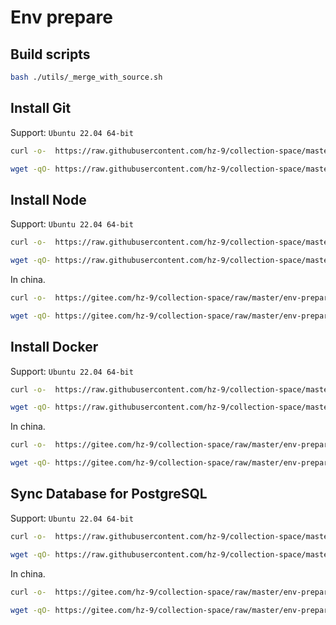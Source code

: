 # Env prepare

## Build scripts

``` sh
bash ./utils/_merge_with_source.sh
```

## Install Git

Support: `Ubuntu 22.04 64-bit`

``` sh
curl -o-  https://raw.githubusercontent.com/hz-9/collection-space/master/env-prepare/dist/install-git.sh | bash
```

``` sh
wget -qO- https://raw.githubusercontent.com/hz-9/collection-space/master/env-prepare/dist/install-git.sh | bash
```

## Install Node

Support: `Ubuntu 22.04 64-bit`

``` sh
curl -o-  https://raw.githubusercontent.com/hz-9/collection-space/master/env-prepare/dist/install-node.sh | bash
```

``` sh
wget -qO- https://raw.githubusercontent.com/hz-9/collection-space/master/env-prepare/dist/install-node.sh | bash
```

In china.

``` sh
curl -o-  https://gitee.com/hz-9/collection-space/raw/master/env-prepare/dist/install-node.sh | bash -s -- --in-china
```

``` sh
wget -qO- https://gitee.com/hz-9/collection-space/raw/master/env-prepare/dist/install-node.sh | bash -s -- --in-china
```

## Install Docker

Support: `Ubuntu 22.04 64-bit`

``` sh
curl -o-  https://raw.githubusercontent.com/hz-9/collection-space/master/env-prepare/dist/install-docker-ce.sh | bash
```

``` sh
wget -qO- https://raw.githubusercontent.com/hz-9/collection-space/master/env-prepare/dist/install-docker-ce.sh | bash
```

In china.

``` sh
curl -o-  https://gitee.com/hz-9/collection-space/raw/master/env-prepare/dist/install-docker-ce.sh | bash -s -- --in-china
```

``` sh
wget -qO- https://gitee.com/hz-9/collection-space/raw/master/env-prepare/dist/install-docker-ce.sh | bash -s -- --in-china
```

## Sync Database for PostgreSQL

Support: `Ubuntu 22.04 64-bit`

``` sh
curl -o-  https://raw.githubusercontent.com/hz-9/collection-space/master/env-prepare/dist/sync-db-postgresql.sh | bash
```

``` sh
wget -qO- https://raw.githubusercontent.com/hz-9/collection-space/master/env-prepare/dist/sync-db-postgresql.sh | bash
```

In china.

``` sh
curl -o-  https://gitee.com/hz-9/collection-space/raw/master/env-prepare/dist/sync-db-postgresql.sh | bash -s -- --in-china
```

``` sh
wget -qO- https://gitee.com/hz-9/collection-space/raw/master/env-prepare/dist/sync-db-postgresql.sh | bash -s -- --in-china
```

